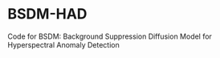# BSDM-HAD
Code for BSDM: Background Suppression Diffusion Model for Hyperspectral Anomaly Detection
